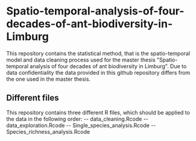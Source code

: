 # Spatio-temporal-analysis-of-four-decades-of-ant-biodiversity-in-Limburg

This repository contains the statistical method, that is the spatio-temporal model and data cleaning process used for the master thesis "Spatio-temporal analysis of four decades of ant biodiversity in Limburg". Due to data confidentiality the data provided in this github repository differs from the one used in the master thesis.

## Different files
This repository contains three different R files, which should be applied to the data in the following order:
-- data_cleaning.Rcode
-- data_exploration.Rcode
-- Single_species_analysis.Rcode
-- Species_richness_analysis.Rcode

